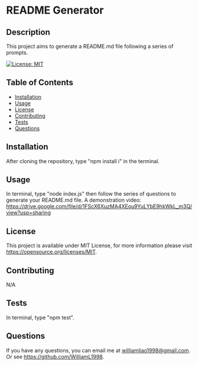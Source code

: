 # README Generator
  
## Description

This project aims to generate a README.md file following a series of prompts.

[![License: MIT](https://img.shields.io/badge/License-MIT-yellow.svg)](https://opensource.org/licenses/MIT)
## Table of Contents

- [Installation](#installation)
- [Usage](#usage)
- [License](#license)
- [Contributing](#contributing)
- [Tests](#tests)
- [Questions](#questions)

## Installation

After cloning the repository, type "npm install i" in the terminal.

## Usage

In terminal, type "node index.js" then follow the series of questions to generate your README.md file.
A demonstration video: https://drive.google.com/file/d/1FScX6XuzMA4XEou9YuLYbE9hkWkL_m3Q/view?usp=sharing

## License

This project is available under MIT License, for more information please visit https://opensource.org/licenses/MIT.

## Contributing

N/A

## Tests

In terminal, type "npm test".

## Questions

If you have any questions, you can email me at williamliao1998@gmail.com. Or see https://github.com/WilliamL1998.
